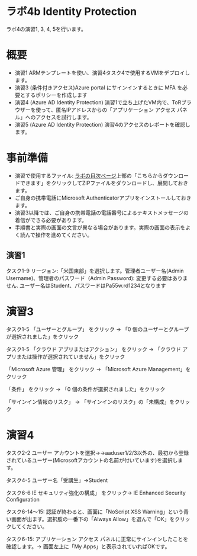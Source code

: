 # ラボ4b Identity Protection

ラボ4の演習1, 3, 4, 5を行います。

# 概要

- 演習1 ARMテンプレートを使い、演習4タスク4で使用するVMをデプロイします。
- 演習3 (条件付きアクセス)Azure portal にサインインするときに MFA を必要とするポリシーを作成します
- 演習4 (Azure AD Identity Protection) 演習1で立ち上げたVM内で、ToRブラウザーを使って、匿名IPアドレスからの「アプリケーション アクセス パネル」へのアクセスを試行します。
- 演習5 (Azure AD Identity Protection) 演習4のアクセスのレポートを確認します。

# 事前準備

- 演習で使用するファイル: [ラボの目次ページ](https://microsoftlearning.github.io/AZ-500JA-AzureSecurityTechnologies/)上部の「こちらからダウンロードできます」をクリックしてZIPファイルをダウンロードし、展開しておきます。
- ご自身の携帯電話にMicrosoft Authenticatorアプリをインストールしておきます。
- 演習3以降では、ご自身の携帯電話の電話番号によるテキストメッセージの着信ができる必要があります。
- 手順書と実際の画面の文言が異なる場合があります。実際の画面の表示をよく読んで操作を進めてください。

## 演習1

タスク1-9 リージョン:「米国東部」を選択します。管理者ユーザー名(Admin Username)、管理者のパスワード（Admin Password): 変更する必要はありません. ユーザー名はStudent、パスワードはPa55w.rd1234となります


# 演習3

タスク1-5 「ユーザーとグループ」 をクリック → 「0 個のユーザーとグループが選択されました」をクリック

タスク1-5 「クラウド アプリまたはアクション」 をクリック → 「クラウド アプリまたは操作が選択されていません」をクリック

「Microsoft Azure 管理」 をクリック → 「Microsoft Azure Management」をクリック

「条件」 をクリック → 「0 個の条件が選択されました」をクリック

「サインイン情報のリスク」 → 「サインインのリスク」の「未構成」をクリック

# 演習4

タスク2-2 ユーザー アカウントを選択→→aaduser1/2/3以外の、最初から登録されているユーザー(Microsoftアカウントの名前が付いています)を選択します。

タスク4-5 ユーザー名「受講生」→Student

タスク6-6 IE セキュリティ強化の構成」 をクリック→ IE Enhanced Security Configuration

タスク6-14～15: 認証が終わると、画面に「NoScript XSS Warning」という青い画面が出ます。選択肢の一番下の「Always Allow」を選んで「OK」をクリックしてください。

タスク6-15: アプリケーション アクセス パネルに正常にサインインしたことを確認します。→ 画面左上に「My Apps」と表示されていればOKです。
